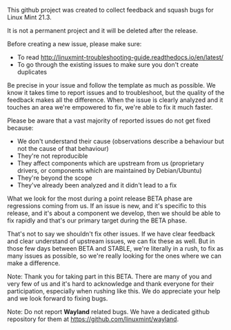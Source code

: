 This github project was created to collect feedback and squash bugs for Linux Mint 21.3.

It is not a permanent project and it will be deleted after the release.

Before creating a new issue, please make sure:

- To read http://linuxmint-troubleshooting-guide.readthedocs.io/en/latest/
- To go through the existing issues to make sure you don't create duplicates

Be precise in your issue and follow the template as much as possible. We know it takes time to report issues and to troubleshoot, but the quality of the feedback makes all the difference. When the issue is clearly analyzed and it touches an area we're empowered to fix, we're able to fix it much faster.

Please be aware that a vast majority of reported issues do not get fixed because:

- We don't understand their cause (observations describe a behaviour but not the cause of that behaviour)
- They're not reproducible
- They affect components which are upstream from us (proprietary drivers, or components which are maintained by Debian/Ubuntu)
- They're beyond the scope
- They've already been analyzed and it didn't lead to a fix

What we look for the most during a point release BETA phase are regressions coming from us. If an issue is new, and it's specific to this release, and it's about a component we develop, then we should be able to fix rapidly and that's our primary target during the BETA phase.

That's not to say we shouldn't fix other issues. If we have clear feedback and clear understand of upstream issues, we can fix these as well. But in those few days between BETA and STABLE, we're literally in a rush, to fix as many issues as possible, so we're really looking for the ones where we can make a difference.

Note: Thank you for taking part in this BETA. There are many of you and very few of us and it's hard to acknowledge and thank everyone for their participation, especially when rushing like this. We do appreciate your help and we look forward to fixing bugs.

Note: Do not report **Wayland** related bugs. We have a dedicated github repository for them at https://github.com/linuxmint/wayland.
